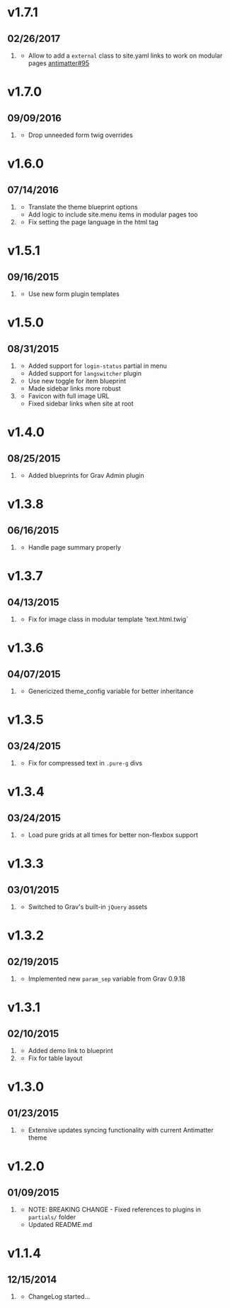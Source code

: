 # v1.7.1
## 02/26/2017

1. [](#bugfix)
    * Allow to add a `external` class to site.yaml links to work on modular pages [antimatter#95](https://github.com/getgrav/grav-theme-antimatter/pull/95)

# v1.7.0
## 09/09/2016

1. [](#bugfix)
    * Drop unneeded form twig overrides

# v1.6.0
## 07/14/2016

1. [](#improved)
    * Translate the theme blueprint options
    * Add logic to include site.menu items in modular pages too
1. [](#bugfix)
    * Fix setting the page language in the html tag

# v1.5.1
## 09/16/2015

1. [](#improved)
    * Use new form plugin templates

# v1.5.0
## 08/31/2015

1. [](#new)
    * Added support for `login-status` partial in menu
    * Added support for `langswitcher` plugin
1. [](#improved)
    * Use new toggle for item blueprint
    * Made sidebar links more robust
1. [](#bugfix)
    * Favicon with full image URL
    * Fixed sidebar links when site at root

# v1.4.0
## 08/25/2015

1. [](#improved)
    * Added blueprints for Grav Admin plugin

# v1.3.8
## 06/16/2015

1. [](#bugfix)
    * Handle page summary properly

# v1.3.7
## 04/13/2015

1. [](#bugfix)
    * Fix for image class in modular template 'text.html.twig`

# v1.3.6
## 04/07/2015

1. [](#improved)
    * Genericized theme_config variable for better inheritance

# v1.3.5
## 03/24/2015

1. [](#bugfix)
    * Fix for compressed text in `.pure-g` divs

# v1.3.4
## 03/24/2015

1. [](#bugfix)
    * Load pure grids at all times for better non-flexbox support

# v1.3.3
## 03/01/2015

1. [](#improved)
    * Switched to Grav's built-in `jQuery` assets

# v1.3.2
## 02/19/2015

1. [](#improved)
    * Implemented new `param_sep` variable from Grav 0.9.18

# v1.3.1
## 02/10/2015

1. [](#improved)
    * Added demo link to blueprint
1. [](#improved)
    * Fix for table layout

# v1.3.0
## 01/23/2015

1. [](#new)
    * Extensive updates syncing functionality with current Antimatter theme

# v1.2.0
## 01/09/2015

1. [](#improved)
    * NOTE: BREAKING CHANGE - Fixed references to plugins in `partials/` folder
    * Updated README.md

# v1.1.4
## 12/15/2014

1. [](#new)
    * ChangeLog started...

